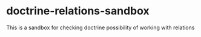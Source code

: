# doctrine-relations-sandbox
This is a sandbox for checking doctrine possibility of working with relations
